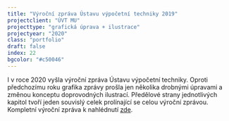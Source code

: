 ```yaml
---
title: "Výroční zpráva Ústavu výpočetní techniky 2019"
projectclient: "ÚVT MU"
projecttype: "grafická úprava + ilustrace"
projectyear: "2020"
class: "portfolio"
draft: false
index: 22
bgcolor: "#c50046"
---
```



I v roce 2020 vyšla výroční zpráva Ústavu výpočetní techniky. Oproti předchozímu roku grafika zprávy prošla jen několika drobnými úpravami a změnou konceptu doprovodných ilustrací. Předělové strany jednotlivých kapitol tvoří jeden souvislý celek prolínající se celou výroční zprávou. Kompletní výroční zpráva k&nbsp;nahlédnutí [zde](https://www.ics.muni.cz/media/3233444/uvt_vyrocni_zprava_2019.pdf).